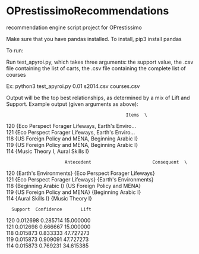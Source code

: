 # OPrestissimoRecommendations
recommendation engine script project for OPrestissimo

Make sure that you have pandas installed. To install,
pip3 install pandas

To run:

Run test_apyroi.py, which takes three arguments: the support value, the .csv file containing the list of carts, the .csv file containing the complete list of courses

Ex:
python3 test_apyroi.py 0.01 s2014.csv courses.csv


Output will be the top best relationships, as determined by a mix of Lift and Support. 
Example output (given arguments as above):

                                                 Items  \
120  {Eco Perspect Forager Lifeways, Earth's Enviro...   
121  {Eco Perspect Forager Lifeways, Earth's Enviro...   
118   {US Foreign Policy and MENA, Beginning Arabic I}   
119   {US Foreign Policy and MENA, Beginning Arabic I}   
114                   {Music Theory I, Aural Skills I}   

                          Antecedent                       Consequent  \
120           {Earth's Environments}  {Eco Perspect Forager Lifeways}   
121  {Eco Perspect Forager Lifeways}           {Earth's Environments}   
118             {Beginning Arabic I}     {US Foreign Policy and MENA}   
119     {US Foreign Policy and MENA}             {Beginning Arabic I}   
114                 {Aural Skills I}                 {Music Theory I}   

      Support  Confidence       Lift  
120  0.012698    0.285714  15.000000  
121  0.012698    0.666667  15.000000  
118  0.015873    0.833333  47.727273  
119  0.015873    0.909091  47.727273  
114  0.015873    0.769231  34.615385 
